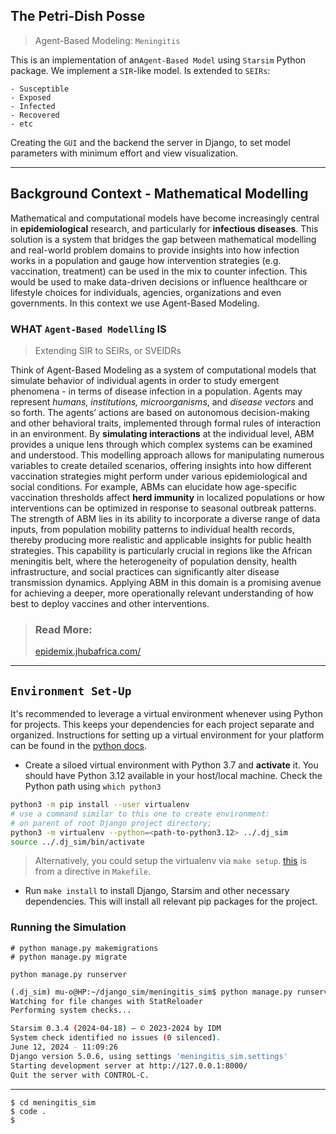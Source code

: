 ## The Petri-Dish Posse  
> Agent-Based Modeling: `Meningitis`  

This is an implementation of an`Agent-Based Model` using `Starsim` Python package.
We implement a `SIR`-like  model. Is extended to `SEIRs`:  

    - Susceptible
    - Exposed 
    - Infected
    - Recovered
    - etc
  

Creating the `GUI` and the backend the server in Django, to set model parameters with minimum effort and view visualization. 

---
## Background Context - Mathematical Modelling
Mathematical and computational models have become increasingly central in __epidemiological__ research, and particularly for __infectious diseases__. This solution is a system that bridges the gap between mathematical modelling and real-world problem domains to provide insights into how infection works in a population and gauge how intervention strategies (e.g. vaccination, treatment) can be used in the mix to counter infection. This would be used to make data-driven decisions or influence healthcare or lifestyle choices for individuals, agencies, organizations and even governments. In this context we use Agent-Based Modeling.

### WHAT `Agent-Based Modelling` IS
> Extending SIR to SEIRs, or SVEIDRs  


Think of Agent-Based Modeling as a system of computational models that simulate behavior of individual agents in order to study emergent phenomena - in terms of disease infection in a population. Agents may represent *humans, institutions, microorganisms*, and *disease vectors* and so forth. The agents’ actions are based on autonomous decision-making and other behavioral traits, implemented through formal rules of interaction in an environment.
By **simulating interactions** at the individual level, ABM provides a unique lens through which complex systems can be examined and understood. This modelling approach allows for manipulating numerous variables to create detailed scenarios, offering insights into how different vaccination strategies might perform under various epidemiological and social conditions. For example, ABMs can elucidate how age-specific vaccination thresholds affect **herd immunity** in localized populations or how interventions can be optimized in response to seasonal outbreak patterns. The strength of ABM lies in its ability to incorporate a diverse range of data inputs, from population mobility patterns to individual health records, thereby producing more realistic and applicable insights for public health strategies. This capability is particularly crucial in regions like the African meningitis belt, where the heterogeneity of population density, health infrastructure, and social practices can significantly alter disease transmission dynamics. Applying ABM in this domain is a promising avenue for achieving a deeper, more operationally relevant understanding of how best to deploy vaccines and other interventions.

> ### Read More:
> [epidemix.jhubafrica.com/](https://epidemix.jhubafrica.com/)
---
## `Environment Set-Up`

It's recommended to leverage a virtual environment whenever using Python for projects. This keeps your dependencies for each project separate and organized. Instructions for setting up a virtual environment for your platform can be found in the [python docs](https://packaging.python.org/guides/installing-using-pip-and-virtual-environments/).


- Create a siloed virtual environment with Python 3.7 and **activate** it. You should have Python 3.12 available in your host/local machine. 
Check the Python path using `which python3`
```bash
python3 -m pip install --user virtualenv 
# use a command similar to this one to create environment:
# on parent of root Django project directory;
python3 -m virtualenv --python=<path-to-python3.12> ../.dj_sim
source ../.dj_sim/bin/activate
```
> Alternatively, you could setup the virtualenv via `make setup`. [this](./Makefile) is from a directive in `Makefile`.

- Run `make install` to install Django, Starsim and other necessary dependencies. This will install all relevant pip packages for the project.

### Running the Simulation
```shell
# python manage.py makemigrations
# python manage.py migrate

python manage.py runserver
```

```bash
(.dj_sim) mu-o@HP:~/django_sim/meningitis_sim$ python manage.py runserver
Watching for file changes with StatReloader
Performing system checks...

Starsim 0.3.4 (2024-04-18) — © 2023-2024 by IDM
System check identified no issues (0 silenced).
June 12, 2024 - 11:09:26
Django version 5.0.6, using settings 'meningitis_sim.settings'
Starting development server at http://127.0.0.1:8000/
Quit the server with CONTROL-C.

```


---
```shell
$ cd meningitis_sim
$ code .
$
```